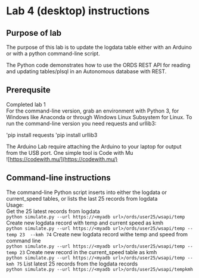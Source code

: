 # Lab 4 (desktop) instructions

## Purpose of lab

The purpose of this lab is to update the logdata table either with an Arduino or with a python command-line script.

The Python code demonstrates how to use the ORDS REST API for reading and updating tables/plsql in an Autonomous database with REST.  

## Prerequsite

Completed lab 1  
For the command-line version, grab an environment with Python 3, for Windows like Anaconda or through Windows Linux Subsystem for Linux.
To run the command-line version you need requests and urllib3:

'pip install requests
'pip install urllib3

The Arduino Lab require attaching the Arduino to your laptop for output from the USB port.
One simple tool is Code with Mu  
![https://codewith.mu/](https://codewith.mu/)  


## Command-line instructions

The command-line Python script inserts into either the logdata or current_speed tables, or lists the last 25 records from logdata  
Usage:  
Get the 25 latest records from logdata  
`python simulate.py --url https://<myadb url>/ords/user25/wsapi/temp` 
Create new logdata record with temp and current speed  as kmh  
`python simulate.py --url https://<myadb url>/ords/user25/wsapi/temp --temp 23  --kmh 74` 
Create new logdata record withe temp and speed from command line  
`python simulate.py --url https://<myadb url>/ords/user25/wsapi/temp --temp 23` 
Create new record in the current_speed table as kmh  
`python simulate.py --url https://<myadb url>/ords/user25/wsapi/temp --kmh 75` 
List latest 25 records from the logdata records  
`python simulate.py --url https://<myadb url>/ords/user25/wsapi/tempkmh`  
